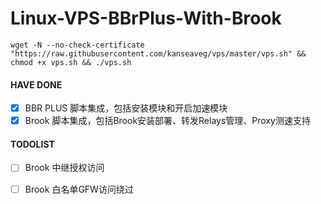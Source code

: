 # Linux-VPS-BBrPlus-With-Brook
```
wget -N --no-check-certificate "https://raw.githubusercontent.com/kanseaveg/vps/master/vps.sh" && chmod +x vps.sh && ./vps.sh
```

#### HAVE DONE
- [x] BBR PLUS 脚本集成，包括安装模块和开启加速模块
- [x] Brook 脚本集成，包括Brook安装部署、转发Relays管理、Proxy测速支持

#### TODOLIST
- [ ] Brook 中继授权访问
- [ ] Brook 白名单GFW访问绕过

